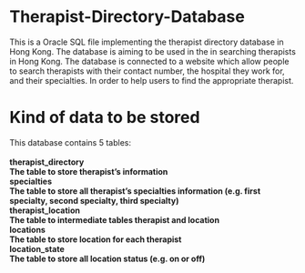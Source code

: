 # Therapist-Directory-Database
This is a Oracle SQL file implementing the therapist directory database in Hong Kong. The database is aiming to be used in the in searching therapists in Hong Kong. The database is connected to a website which allow people to search therapists with their contact number, the hospital they work for, and their specialties. In order to help users to find the appropriate therapist.

# Kind of data to be stored 
This database contains 5 tables: <br/><br/>
<b>therapist_directory<b/> <br/>
The table to store therapist’s information <br/>
<b>specialties</b> <br/>
The table to store all therapist’s specialties information (e.g. first specialty, second specialty, third specialty) <br/>
<b>therapist_location</b> <br/>
The table to intermediate tables therapist and location <br/>
<b>locations</b> <br/>
The table to store location for each therapist <br/>
<b>location_state</b> <br/>
The table to store all location status (e.g. on or off) <br/>
